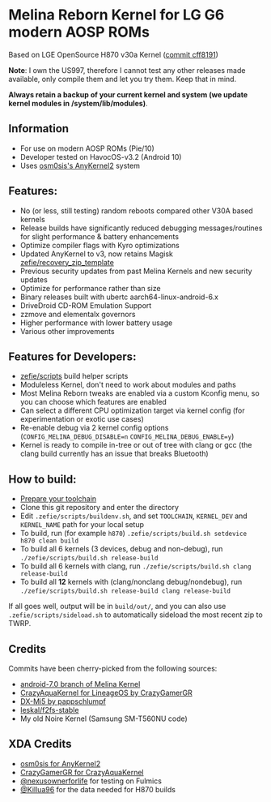# Melina Reborn Kernel for LG G6 modern AOSP ROMs

Based on LGE OpenSource H870 v30a Kernel ([commit cff8191](https://github.com/zefie/lge_g6_melina_kernel/tree/cff81912fd72dc07746be77663b6cba73ebd5938))

**Note**: I own the US997, therefore I cannot test any other releases made available,
only compile them and let you try them. Keep that in mind.

**Always retain a backup of your current kernel and system (we update kernel modules in /system/lib/modules)**.

## Information

 * For use on modern AOSP ROMs (Pie/10) 
 * Developer tested on HavocOS-v3.2 (Android 10)
 * Uses [osm0sis's AnyKernel2](https://forum.xda-developers.com/showthread.php?t=2670512) system

## Features:
 * No (or less, still testing) random reboots compared other V30A based kernels
 * Release builds have significantly reduced debugging messages/routines for slight performance & battery enhancements
 * Optimize compiler flags with Kyro optimizations
 * Updated AnyKernel to v3, now retains Magisk [zefie/recovery_zip_template](zefie/recovery_zip_template)
 * Previous security updates from past Melina Kernels and new security updates
 * Optimize for performance rather than size
 * Binary releases built with ubertc aarch64-linux-android-6.x
 * DriveDroid CD-ROM Emulation Support
 * zzmove and elementalx governors
 * Higher performance with lower battery usage
 * Various other improvements

## Features for Developers:
 * [zefie/scripts](zefie/scripts) build helper scripts
 * Moduleless Kernel, don't need to work about modules and paths
 * Most Melina Reborn tweaks are enabled via a custom Kconfig menu, so you can choose which features are enabled
 * Can select a different CPU optimization target via kernel config (for experimentation or exotic use cases)
 * Re-enable debug via 2 kernel config options (`CONFIG_MELINA_DEBUG_DISABLE=n` `CONFIG_MELINA_DEBUG_ENABLE=y`)
 * Kernel is ready to compile in-tree or out of tree with clang or gcc (the clang build currently has an issue that breaks Bluetooth)

## How to build:

 * [Prepare your toolchain](ubertc-guide.md)
 * Clone this git repository and enter the directory
 * Edit `.zefie/scripts/buildenv.sh`, and set `TOOLCHAIN`, `KERNEL_DEV` and `KERNEL_NAME` path for your local setup
 * To build, run (for example `h870`) `.zefie/scripts/build.sh setdevice h870 clean build`
 * To build all 6 kernels (3 devices, debug and non-debug), run `./zefie/scripts/build.sh release-build`
 * To build all 6 kernels with clang, run `./zefie/scripts/build.sh clang release-build`
 * To build all **12** kernels with (clang/nonclang debug/nondebug), run `./zefie/scripts/build.sh release-build clang release-build`

If all goes well, output will be in `build/out/`,
and you can also use `.zefie/scripts/sideload.sh` to automatically sideload the most recent zip to TWRP.

## Credits

 Commits have been cherry-picked from the following sources:

 * [android-7.0 branch of Melina Kernel](https://github.com/zefie/lge_g6_melina_kernel/tree/android-7.0)
 * [CrazyAquaKernel for LineageOS by CrazyGamerGR](https://github.com/CrazyGamerGR/CrazyAquaKernel-g5-g6-los-nougat)
 * [DX-Mi5 by pappschlumpf](https://github.com/pappschlumpf/DX-Mi5)
 * [leskal/f2fs-stable](https://github.com/leskal/f2fs-stable)
 * My old Noire Kernel (Samsung SM-T560NU code)

## XDA Credits

 * [osm0sis for AnyKernel2](https://forum.xda-developers.com/showthread.php?t=2670512)
 * [CrazyGamerGR for CrazyAquaKernel](https://forum.xda-developers.com/lg-g6/development/kernel-crazyaquakernel-t3661459)
 * [@nexusownerforlife](https://forum.xda-developers.com/member.php?u=6382322) for testing on Fulmics
 * [@Killua96](https://forum.xda-developers.com/member.php?u=4580019) for the data needed for H870 builds

